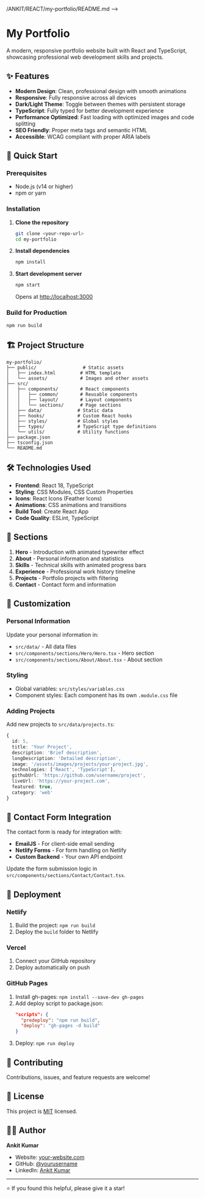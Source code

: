 /ANKIT/REACT/my-portfolio/README.md -->
# My Portfolio

A modern, responsive portfolio website built with React and TypeScript, showcasing professional web development skills and projects.

## ✨ Features

- **Modern Design**: Clean, professional design with smooth animations
- **Responsive**: Fully responsive across all devices
- **Dark/Light Theme**: Toggle between themes with persistent storage
- **TypeScript**: Fully typed for better development experience
- **Performance Optimized**: Fast loading with optimized images and code splitting
- **SEO Friendly**: Proper meta tags and semantic HTML
- **Accessible**: WCAG compliant with proper ARIA labels

## 🚀 Quick Start

### Prerequisites

- Node.js (v14 or higher)
- npm or yarn

### Installation

1. **Clone the repository**
   ```bash
   git clone <your-repo-url>
   cd my-portfolio
   ```

2. **Install dependencies**
   ```bash
   npm install
   ```

3. **Start development server**
   ```bash
   npm start
   ```
   Opens at [http://localhost:3000](http://localhost:3000)

### Build for Production

```bash
npm run build
```

## 🏗️ Project Structure

```
my-portfolio/
├── public/                 # Static assets
│   ├── index.html         # HTML template
│   └── assets/            # Images and other assets
├── src/
│   ├── components/        # React components
│   │   ├── common/        # Reusable components
│   │   ├── layout/        # Layout components
│   │   └── sections/      # Page sections
│   ├── data/             # Static data
│   ├── hooks/            # Custom React hooks
│   ├── styles/           # Global styles
│   ├── types/            # TypeScript type definitions
│   └── utils/            # Utility functions
├── package.json
├── tsconfig.json
└── README.md
```

## 🛠️ Technologies Used

- **Frontend**: React 18, TypeScript
- **Styling**: CSS Modules, CSS Custom Properties
- **Icons**: React Icons (Feather Icons)
- **Animations**: CSS animations and transitions
- **Build Tool**: Create React App
- **Code Quality**: ESLint, TypeScript

## 📱 Sections

1. **Hero** - Introduction with animated typewriter effect
2. **About** - Personal information and statistics
3. **Skills** - Technical skills with animated progress bars
4. **Experience** - Professional work history timeline
5. **Projects** - Portfolio projects with filtering
6. **Contact** - Contact form and information

## 🎨 Customization

### Personal Information
Update your personal information in:
- `src/data/` - All data files
- `src/components/sections/Hero/Hero.tsx` - Hero section
- `src/components/sections/About/About.tsx` - About section

### Styling
- Global variables: `src/styles/variables.css`
- Component styles: Each component has its own `.module.css` file

### Adding Projects
Add new projects to `src/data/projects.ts`:

```typescript
{
  id: 5,
  title: 'Your Project',
  description: 'Brief description',
  longDescription: 'Detailed description',
  image: '/assets/images/projects/your-project.jpg',
  technologies: ['React', 'TypeScript'],
  githubUrl: 'https://github.com/username/project',
  liveUrl: 'https://your-project.com',
  featured: true,
  category: 'web'
}
```

## 📧 Contact Form Integration

The contact form is ready for integration with:
- **EmailJS** - For client-side email sending
- **Netlify Forms** - For form handling on Netlify
- **Custom Backend** - Your own API endpoint

Update the form submission logic in `src/components/sections/Contact/Contact.tsx`.

## 🚀 Deployment

### Netlify
1. Build the project: `npm run build`
2. Deploy the `build` folder to Netlify

### Vercel
1. Connect your GitHub repository
2. Deploy automatically on push

### GitHub Pages
1. Install gh-pages: `npm install --save-dev gh-pages`
2. Add deploy script to package.json:
   ```json
   "scripts": {
     "predeploy": "npm run build",
     "deploy": "gh-pages -d build"
   }
   ```
3. Deploy: `npm run deploy`

## 🤝 Contributing

Contributions, issues, and feature requests are welcome!

## 📄 License

This project is [MIT](LICENSE) licensed.

## 👨‍💻 Author

**Ankit Kumar**
- Website: [your-website.com](https://your-website.com)
- GitHub: [@yourusername](https://github.com/yourusername)
- LinkedIn: [Ankit Kumar](https://linkedin.com/in/yourusername)

---

⭐️ If you found this helpful, please give it a star!